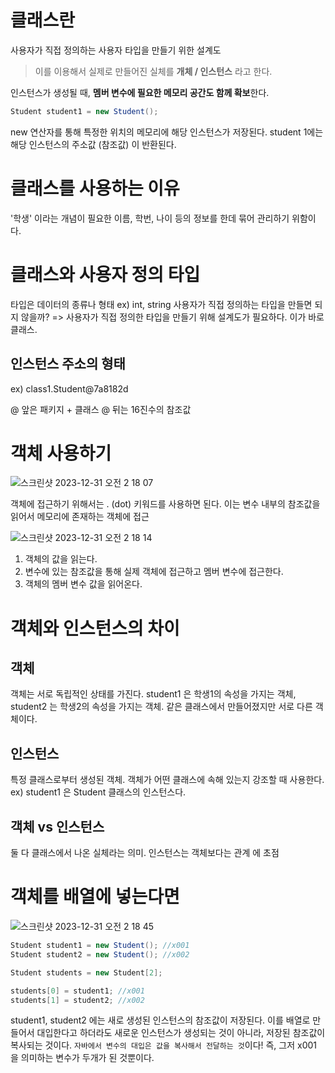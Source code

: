 # 클래스란
사용자가 직접 정의하는 사용자 타입을 만들기 위한 설계도
> 이를 이용해서 실제로 만들어진 실체를 **개체 / 인스턴스** 라고 한다.

인스턴스가 생성될 때, **멤버 변수에 필요한 메모리 공간도 함께 확보**한다.
```java
Student student1 = new Student();
```
new 연산자를 통해 특정한 위치의 메모리에 해당 인스턴스가 저장된다.
student 1에는 해당 인스턴스의 주소값 (참조값) 이 반환된다.

# 클래스를 사용하는 이유
'학생' 이라는 개념이 필요한 이름, 학번, 나이 등의 정보를 한데 묶어 관리하기 위함이다.

# 클래스와 사용자 정의 타입
타입은 데이터의 종류나 형태
ex) int, string
사용자가 직접 정의하는 타입을 만들면 되지 않을까?
=> 사용자가 직접 정의한 타입을 만들기 위해 설계도가 필요하다. 이가 바로 클래스.


## 인스턴스 주소의 형태
ex) class1.Student@7a8182d

@ 앞은 패키지 + 클래스
@ 뒤는 16진수의 참조값

# 객체 사용하기
![스크린샷 2023-12-31 오전 2 18 07](https://github.com/Jin409/TodayILearned/assets/77621712/d6111faf-7035-49a7-ae57-6c3d84535608)

객체에 접근하기 위해서는 . (dot) 키워드를 사용하면 된다.
이는 변수 내부의 참조값을 읽어서 메모리에 존재하는 객체에 접근

![스크린샷 2023-12-31 오전 2 18 14](https://github.com/Jin409/TodayILearned/assets/77621712/d432a562-98e5-4b03-9c0b-b3e9063541df)

1. 객체의 값을 읽는다.
2. 변수에 있는 참조값을 통해 실제 객체에 접근하고 멤버 변수에 접근한다.
3. 객체의 멤버 변수 값을 읽어온다.

# 객체와 인스턴스의 차이
## 객체
객체는 서로 독립적인 상태를 가진다.
student1 은 학생1의 속성을 가지는 객체, student2 는 학생2의 속성을 가지는 객체.
같은 클래스에서 만들어졌지만 서로 다른 객체이다.

## 인스턴스
특정 클래스로부터 생성된 객체.
객체가 어떤 클래스에 속해 있는지 강조할 때 사용한다.
ex) student1 은 Student 클래스의 인스턴스다.

## 객체 vs 인스턴스
둘 다 클래스에서 나온 실체라는 의미.
인스턴스는 객체보다는 관계 에 초점

# 객체를 배열에 넣는다면
![스크린샷 2023-12-31 오전 2 18 45](https://github.com/Jin409/TodayILearned/assets/77621712/5d5ca029-1405-4521-a911-e096e60282f7)

```java
Student student1 = new Student(); //x001
Student student2 = new Student(); //x002

Student students = new Student[2];

students[0] = student1; //x001
students[1] = student2; //x002

```

student1, student2 에는 새로 생성된 인스턴스의 참조값이 저장된다.
이를 배열로 만들어서 대입한다고 하더라도 새로운 인스턴스가 생성되는 것이 아니라, 저장된 참조값이 복사되는 것이다.
`자바에서 변수의 대입은 값을 복사해서 전달하는 것`이다! 즉, 그저 x001 을 의미하는 변수가 두개가 된 것뿐이다.

